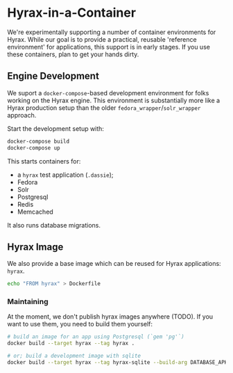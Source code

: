 Hyrax-in-a-Container
====================

We're experimentally supporting a number of container environments for Hyrax.
While our goal is to provide a practical, reusable 'reference environment' for
applications, this support is in early stages. If you use these containers, plan
to get your hands dirty.

## Engine Development

We suport a `docker-compose`-based development environment for folks working on
the Hyrax engine. This environment is substantially more like a Hyrax production
setup than the older `fedora_wrapper`/`solr_wrapper` approach.

Start the development setup with:

```sh
docker-compose build
docker-compose up
```

This starts containers for:

  - a `hyrax` test application (`.dassie`);
  - Fedora
  - Solr
  - Postgresql
  - Redis
  - Memcached

It also runs database migrations.

## Hyrax Image

We also provide a base image which can be reused for Hyrax applications: `hyrax`.

```sh
echo "FROM hyrax" > Dockerfile
```

### Maintaining

At the moment, we don't publish hyrax images anywhere (TODO). If you want to use them, you need to build them yourself:

```sh
# build an image for an app using Postgresql (`gem 'pg'`)
docker build --target hyrax --tag hyrax .

# or; build a development image with sqlite
docker build --target hyrax --tag hyrax-sqlite --build-arg DATABASE_APK_PACKAGE="sqlite" .
```
